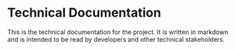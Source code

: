 # Technical Documentation

This is the technical documentation for the project. It is written in markdown and is intended to be read by developers and other technical stakeholders.
